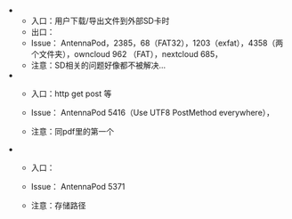- - 入口：用户下载/导出文件到外部SD卡时
  - 出口：
  - Issue： AntennaPod，2385，68（FAT32），1203（exfat），4358（两个文件夹），owncloud 962 （FAT），nextcloud 685，
  - 注意：SD相关的问题好像都不被解决...

- - 入口：http get post 等

  - Issue： AntennaPod  5416（Use UTF8 PostMethod everywhere），

  - 注意：同pdf里的第一个

    

- - 入口：

  - Issue： AntennaPod  5371

  - 注意：存储路径

    